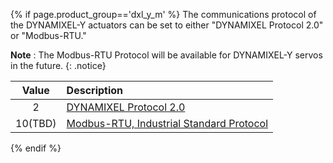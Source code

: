 {% if page.product_group=='dxl_y_m' %}
The communications protocol of the DYNAMIXEL-Y actuators can be set to either "DYNAMIXEL Protocol 2.0" or "Modbus-RTU." 

**Note** : The Modbus-RTU Protocol will be available for DYNAMIXEL-Y servos in the future.
{: .notice}

| Value   | Description                                                       |
|:-------:|:------------------------------------------------------------------|
| 2       | [DYNAMIXEL Protocol 2.0]                                          |
| 10(TBD) | [Modbus-RTU, Industrial Standard Protocol]                        |

[DYNAMIXEL Protocol 2.0]: /docs/en/dxl/protocol2/
[Modbus-RTU, Industrial Standard Protocol]: http://modbus.org/docs/PI_MBUS_300.pdf


{% endif %}
